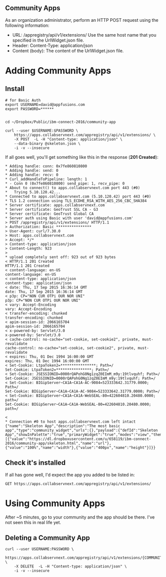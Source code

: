 ## Community Apps

As an organization administrator, perform an HTTP POST request using the following information:

* URL: <sc host>/appregistry/api/v1/extensions/
Use the same host name that you specified in the UrlWidget.json file.
* Header: Content-Type: application/json
* Content (body): The content of the UrlWidget.json file.

# Adding Community Apps
## Install


````
# for Basic Auth
export USERNAME=david@appfusions.com
export PASSWORD=******


cd ~/Dropbox/Public/ibm-connect-2016/community-app

curl --user $USERNAME:$PASSWORD \
    https://apps.collabservnext.com/appregistry/api/v1/extensions/ \
    -X POST  -L -H "Content-type: application/json" \
    --data-binary @skeleton.json \
    -i -v --insecure
````	


If all goes well, you'll get something like this in the response (**201 Created**):

````
* Adding handle: conn: 0x7fe860810800
* Adding handle: send: 0
* Adding handle: recv: 0
* Curl_addHandleToPipeline: length: 1
* - Conn 0 (0x7fe860810800) send_pipe: 1, recv_pipe: 0
* About to connect() to apps.collabservnext.com port 443 (#0)
*   Trying 5.10.120.42...
* Connected to apps.collabservnext.com (5.10.120.42) port 443 (#0)
* TLS 1.2 connection using TLS_ECDHE_RSA_WITH_AES_256_CBC_SHA384
* Server certificate: apps.collabservnext.com
* Server certificate: GeoTrust SSL CA - G3
* Server certificate: GeoTrust Global CA
* Server auth using Basic with user 'david@appfusions.com'
> POST /appregistry/api/v1/extensions/ HTTP/1.1
> Authorization: Basic ****************
> User-Agent: curl/7.30.0
> Host: apps.collabservnext.com
> Accept: */*
> Content-type: application/json
> Content-Length: 923
> 
* upload completely sent off: 923 out of 923 bytes
< HTTP/1.1 201 Created
HTTP/1.1 201 Created
< content-language: en-US
content-language: en-US
< content-type: application/json
content-type: application/json
< date: Thu, 17 Sep 2015 16:36:14 GMT
date: Thu, 17 Sep 2015 16:36:14 GMT
< p3p: CP="NON CUR OTPi OUR NOR UNI"
p3p: CP="NON CUR OTPi OUR NOR UNI"
< vary: Accept-Encoding
vary: Accept-Encoding
< transfer-encoding: chunked
transfer-encoding: chunked
< apim-session-id: 2066165704
apim-session-id: 2066165704
< x-powered-by: Servlet/3.0
x-powered-by: Servlet/3.0
< cache-control: no-cache="set-cookie, set-cookie2", private, must-revalidate
cache-control: no-cache="set-cookie, set-cookie2", private, must-revalidate
< expires: Thu, 01 Dec 1994 16:00:00 GMT
expires: Thu, 01 Dec 1994 16:00:00 GMT
< Set-Cookie: LtpaToken2=****************; Path=/
Set-Cookie: LtpaToken2=****************; Path=/
< Set-Cookie: JSESSIONID=0000rQAPohG0Ng1zqZ0EImM_m9y:19tlvquhf; Path=/
Set-Cookie: JSESSIONID=0000rQAPohG0Ng1zqZ0EImM_m9y:19tlvquhf; Path=/
< Set-Cookie: BIGipServer~CA1A~CA1A-AC-9084=523333642.31779.0000; Path=/
Set-Cookie: BIGipServer~CA1A~CA1A-AC-9084=523333642.31779.0000; Path=/
< Set-Cookie: BIGipServer~CA1A~CA1A-WebSEAL-80=422604810.20480.0000; path=/
Set-Cookie: BIGipServer~CA1A~CA1A-WebSEAL-80=422604810.20480.0000; path=/

< 
* Connection #0 to host apps.collabservnext.com left intact
{"name":"Skeleton App","description":"The most basic app","type":"community_widget","urls":{},"payload":{"defId":"Skeleton App","showInPalette":"true","primaryWidget":"true","modes":"view","themes":"wpthemeThinwpthemeNarrowwpthemeWidewpthemeBanner","url":"https://apps.collabservnext.com/connections/resources/web/com.ibm.social.urliWidget.web.resources/widget/urlWidget.xml","itemSet":[{"value":"https://dl.dropboxusercontent.com/u/658119/ibm-connect-2016/community-app/skeleton.html","name":"url"},{"value":"100%","name":"width"},{"value":"400px","name":"height"}]}}

````	

## Check it's installed

If all has gone well, I'd expect the app you added to be listed in:

````
GET https://apps.collabservnext.com/appregistry/api/v1/extensions/
````


# Using Community Apps

After ~5 minutes, go to your community and the app should be there. I've not seen this in real life yet.


## Deleting a Community App

````
curl --user USERNAME:PASSWORD \
    https://apps.collabservnext.com/appregistry/api/v1/extensions/{COMMUNITY_APP_ID_HERE} \
    -X DELETE  -L -H "Content-type: application/json" \
    -i -v --insecure
````	